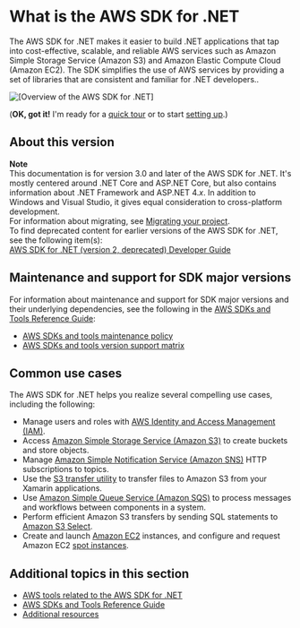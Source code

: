 # What is the AWS SDK for \.NET<a name="welcome"></a>

The AWS SDK for \.NET makes it easier to build \.NET applications that tap into cost\-effective, scalable, and reliable AWS services such as Amazon Simple Storage Service \(Amazon S3\) and Amazon Elastic Compute Cloud \(Amazon EC2\)\. The SDK simplifies the use of AWS services by providing a set of libraries that are consistent and familiar for \.NET developers\.\.

![\[Overview of the AWS SDK for .NET\]](http://docs.aws.amazon.com/sdk-for-net/v3/developer-guide/images/overview.png)

\(**OK, got it\!** I'm ready for a [quick tour](quick-start.md) or to start [setting up](net-dg-setup.md)\.\)

## About this version<a name="about-this-version"></a>

**Note**  
This documentation is for version 3\.0 and later of the AWS SDK for \.NET\. It's mostly centered around \.NET Core and ASP\.NET Core, but also contains information about \.NET Framework and ASP\.NET 4\.*x*\. In addition to Windows and Visual Studio, it gives equal consideration to cross\-platform development\.  
For information about migrating, see [Migrating your project](net-dg-migrating.md)\.  
To find deprecated content for earlier versions of the AWS SDK for \.NET, see the following item\(s\):  
[AWS SDK for \.NET \(version 2, deprecated\) Developer Guide](samples/aws-sdk-net-v2-dg__deprecated-content.zip)

## Maintenance and support for SDK major versions<a name="sdks-major-versions-maintenance-support"></a>

For information about maintenance and support for SDK major versions and their underlying dependencies, see the following in the [AWS SDKs and Tools Reference Guide](https://docs.aws.amazon.com/sdkref/latest/guide/overview.html):
+ [AWS SDKs and tools maintenance policy](https://docs.aws.amazon.com/sdkref/latest/guide/maint-policy.html)
+ [AWS SDKs and tools version support matrix](https://docs.aws.amazon.com/sdkref/latest/guide/version-support-matrix.html)

## Common use cases<a name="common-use-cases"></a>

The AWS SDK for \.NET helps you realize several compelling use cases, including the following:
+ Manage users and roles with [AWS Identity and Access Management \(IAM\)](https://docs.aws.amazon.com/IAM/latest/UserGuide/)\.
+ Access [Amazon Simple Storage Service \(Amazon S3\)](https://docs.aws.amazon.com/AmazonS3/latest/dev/) to create buckets and store objects\.
+ Manage [Amazon Simple Notification Service \(Amazon SNS\)](https://docs.aws.amazon.com/sns/latest/dg/) HTTP subscriptions to topics\.
+ Use the [S3 transfer utility](https://docs.aws.amazon.com/mobile/sdkforxamarin/developerguide/s3-integration-transferutility.html) to transfer files to Amazon S3 from your Xamarin applications\.
+ Use [Amazon Simple Queue Service \(Amazon SQS\)](https://docs.aws.amazon.com/AWSSimpleQueueService/latest/SQSDeveloperGuide/) to process messages and workflows between components in a system\.
+ Perform efficient Amazon S3 transfers by sending SQL statements to [Amazon S3 Select](https://docs.aws.amazon.com/AmazonS3/latest/dev/selecting-content-from-objects.html)\.
+ Create and launch [Amazon EC2](https://docs.aws.amazon.com/AWSEC2/latest/UserGuide/Instances.html) instances, and configure and request Amazon EC2 [spot instances](https://docs.aws.amazon.com/AWSEC2/latest/UserGuide/using-spot-instances.html)\.

## Additional topics in this section<a name="welcome-additional-topics"></a>
+ [AWS tools related to the AWS SDK for \.NET](related-tools.md)
+ [AWS SDKs and Tools Reference Guide](sdks-and-tools-ref.md)
+ [Additional resources](net-dg-additional-resources.md)